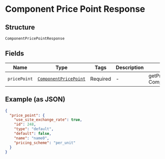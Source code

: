 
# Component Price Point Response

## Structure

`ComponentPricePointResponse`

## Fields

| Name | Type | Tags | Description | Getter | Setter |
|  --- | --- | --- | --- | --- | --- |
| `pricePoint` | [`ComponentPricePoint`](../../doc/models/component-price-point.md) | Required | - | getPricePoint(): ComponentPricePoint | setPricePoint(ComponentPricePoint pricePoint): void |

## Example (as JSON)

```json
{
  "price_point": {
    "use_site_exchange_rate": true,
    "id": 248,
    "type": "default",
    "default": false,
    "name": "name0",
    "pricing_scheme": "per_unit"
  }
}
```


